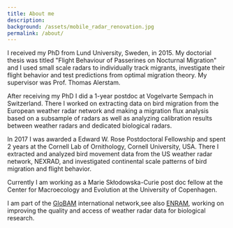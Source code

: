 ```yaml
---
title: About me
description: 
background: /assets/mobile_radar_renovation.jpg
permalink: /about/
---
```


I received my PhD from Lund University, Sweden, in 2015. My doctorial thesis was titled "Flight Behaviour of Passerines on Nocturnal Migration" and I used small scale radars to individually track migrants, investigate their flight behavior and test predictions from optimal migration theory. My supervisor was Prof. Thomas Alerstam. 

After receiving my PhD I did a 1-year postdoc at Vogelvarte Sempach in Switzerland. There I worked on extracting data on bird migration from the European weather radar network and making a migration flux analysis based on a subsample of radars as well as analyzing calibration results between weather radars and dedicated biological radars.

In 2017 I was awarded a Edward W. Rose Postdoctoral Fellowship and spent 2 years at the Cornell Lab of Ornithology, Cornell University, USA. There I extracted and analyzed bird movement data from the US weather radar network, NEXRAD, and investigated continental scale patterns of bird migration and flight behavior.

Currently I am working as a Marie Skłodowska-Curie post doc fellow at the Center for Macroecology and Evolution at the University of Copenhagen.

I am part of the [GloBAM](https://globam.science) international network,see also [ENRAM](http://www.enram.eu), working on improving the quality and access of weather radar data for biological research. 